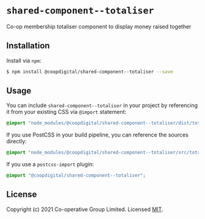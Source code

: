 # `shared-component--totaliser`
Co-op membership totaliser component to display money raised together

## Installation
Install via `npm`:
```bash
$ npm install @coopdigital/shared-component--totaliser --save
```

## Usage
You can include `shared-component--totaliser` in your project by referencing it from your existing CSS via `@import` statement:
```css
@import "node_modules/@coopdigital/shared-component--totaliser/dist/totaliser.css";
```

If you use PostCSS in your build pipeline, you can reference the sources directly:
```css
@import "node_modules/@coopdigital/shared-component--totaliser/src/totaliser.pcss";
```

If you use a `postcss-import` plugin:
```css
@import "@coopdigital/shared-component--totaliser";
```


## License
Copyright (c) 2021 Co-operative Group Limited.
Licensed [MIT](https://github.com/coopdigital/coop-frontend/blob/master/LICENSE).

 